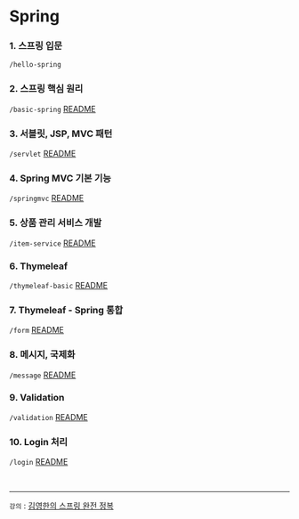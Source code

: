 # Spring


### 1. 스프링 입문

`/hello-spring`

### 2. 스프링 핵심 원리

`/basic-spring`
[README](https://github.com/jmxx219/Spring-Study/tree/main/basic-spring/README.md)


### 3. 서블릿, JSP, MVC 패턴

`/servlet`
[README](https://github.com/jmxx219/Spring-Study/blob/main/servlet/README.md)

### 4. Spring MVC 기본 기능

`/springmvc`
[README](https://github.com/jmxx219/Spring-Study/blob/main/springmvc/README.md)

### 5. 상품 관리 서비스 개발

`/item-service`
[README](https://github.com/jmxx219/Spring-Study/blob/main/item-service/README.md)

### 6. Thymeleaf

`/thymeleaf-basic`
[README](https://github.com/jmxx219/Spring-Study/blob/main/thymeleaf-basic/README.md)


### 7. Thymeleaf - Spring 통합

`/form`
[README](https://github.com/jmxx219/Spring-Study/blob/main/form/README.md)



### 8. 메시지, 국제화

`/message`
[README](https://github.com/jmxx219/Spring-Study/blob/main/message/README.md)


### 9. Validation

`/validation`
[README](https://github.com/jmxx219/Spring-Study/blob/main/validation/README.md)


### 10. Login 처리

`/login`
[README](https://github.com/jmxx219/Spring-Study/blob/main/login/README.md)



<br>

---
`강의` : [김영한의 스프링 완전 정복](https://www.inflearn.com/roadmaps/373)
